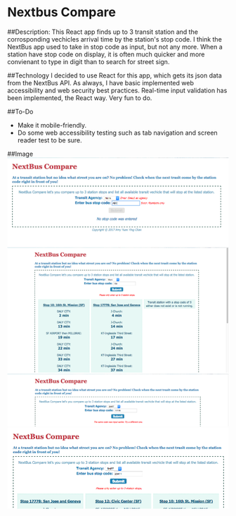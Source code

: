 # Nextbus Compare

##Description:
This React app finds up to 3 transit station and the corrosponding vechicles arrival time by the station's stop code.
I think the NextBus app used to take in stop code as input, but not any more. When a station have stop code on display, it is often much quicker and more convienant to type in digit than to search for street sign.

##Technology
I decided to use React for this app, which gets its json data from the NextBus API.
As always, I have basic implemented web accessibility and web security best practices.
Real-time input validation has been implemented, the React way. Very fun to do.

##To-Do
* Make it mobile-friendly.
* Do some web accessibility testing such  as tab navigation and screen reader test to be sure.

##Image
<kbd>![Input Form with Error](https://github.com/amychan331/nextbus-compare/blob/master/public/img/NC_no_input_output.png)</kbd><kbd>![Regular Output](https://github.com/amychan331/nextbus-compare/blob/master/public/img/NC_output.png)</kbd>
<kbd>![Duplicate Input Error](https://github.com/amychan331/nextbus-compare/blob/master/public/img/NC_duplicate_err.png)</kbd>
<kbd>![Maxed Input Error](https://github.com/amychan331/nextbus-compare/blob/master/public/img/NC_max_input_err.png)</kbd>